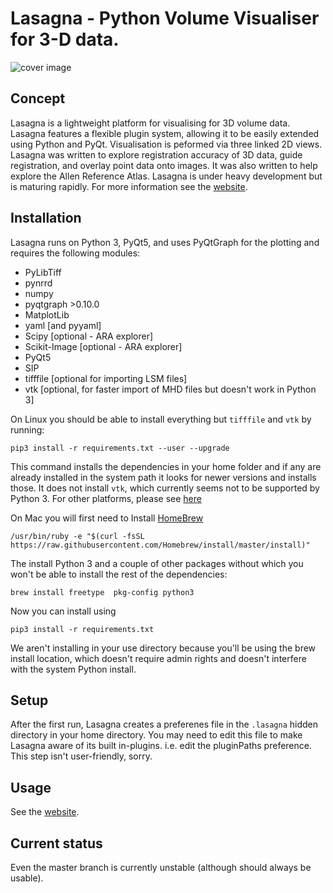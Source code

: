 # Lasagna - Python Volume Visualiser for 3-D data. #


![cover image](http://raacampbell.github.io/lasagna/images/mainWindow.jpg "Main Window")

## Concept ##
Lasagna is a lightweight platform for visualising for 3D volume data. Lasagna features
a flexible plugin system, allowing it to be easily extended using Python and PyQt. 
Visualisation is peformed via three linked 2D views. Lasagna was written to explore 
registration accuracy of 3D data, guide registration, and overlay point data onto images. 
It was also written to help explore the Allen Reference Atlas. Lasagna is under heavy 
development but is maturing rapidly. For more information see 
the [website](http://raacampbell.github.io/lasagna).


## Installation ##
Lasagna runs on Python 3, PyQt5, and uses PyQtGraph for the plotting and requires the following modules:


* PyLibTiff
* pynrrd
* numpy
* pyqtgraph >0.10.0
* MatplotLib
* yaml [and pyyaml]
* Scipy [optional - ARA explorer]
* Scikit-Image [optional - ARA explorer]
* PyQt5
* SIP
* tifffile [optional for importing LSM files]
* vtk [optional, for faster import of MHD files but doesn't work in Python 3]



On Linux you should be able to install everything but `tifffile` and `vtk` by running:

```
pip3 install -r requirements.txt --user --upgrade
```

This command installs the dependencies in your home folder and if any are already installed in the system path it looks for newer versions and installs those. 
It does not install `vtk`, which currently seems not to be supported by Python 3. 
For other platforms, please see [here](http://raacampbell.github.io/lasagna/installation.html)

On Mac you will first need to Install [HomeBrew](http://brew.sh/)

```
/usr/bin/ruby -e "$(curl -fsSL https://raw.githubusercontent.com/Homebrew/install/master/install)"
```

The install Python 3 and a couple of other packages without which you won't be able to install the rest of the dependencies:

```
brew install freetype  pkg-config python3
```

Now you can install using
```
pip3 install -r requirements.txt
```

We aren't installing in your use directory because you'll be using the brew install location, which doesn't require admin rights and doesn't interfere with the system Python install. 




## Setup ##
After the first run, Lasagna creates a preferenes file in the ```.lasagna``` hidden directory in your home directory. 
You may need to edit this file to make Lasagna aware of its built in-plugins. i.e. edit the pluginPaths preference. 
This step isn't user-friendly, sorry.

## Usage

See the [website](http://raacampbell.github.io/lasagna).

## Current status ##
Even the master branch is currently unstable (although should always be usable). 
